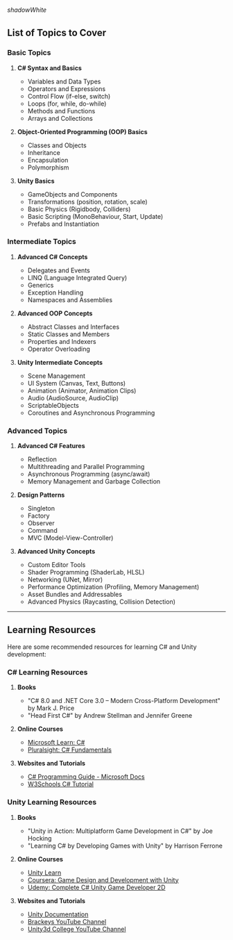 ###### shadowWhite
## List of Topics to Cover

### Basic Topics
1. **C# Syntax and Basics**
   - Variables and Data Types
   - Operators and Expressions
   - Control Flow (if-else, switch)
   - Loops (for, while, do-while)
   - Methods and Functions
   - Arrays and Collections

2. **Object-Oriented Programming (OOP) Basics**
   - Classes and Objects
   - Inheritance
   - Encapsulation
   - Polymorphism

3. **Unity Basics**
   - GameObjects and Components
   - Transformations (position, rotation, scale)
   - Basic Physics (Rigidbody, Colliders)
   - Basic Scripting (MonoBehaviour, Start, Update)
   - Prefabs and Instantiation

### Intermediate Topics
1. **Advanced C# Concepts**
   - Delegates and Events
   - LINQ (Language Integrated Query)
   - Generics
   - Exception Handling
   - Namespaces and Assemblies

2. **Advanced OOP Concepts**
   - Abstract Classes and Interfaces
   - Static Classes and Members
   - Properties and Indexers
   - Operator Overloading

3. **Unity Intermediate Concepts**
   - Scene Management
   - UI System (Canvas, Text, Buttons)
   - Animation (Animator, Animation Clips)
   - Audio (AudioSource, AudioClip)
   - ScriptableObjects
   - Coroutines and Asynchronous Programming

### Advanced Topics
1. **Advanced C# Features**
   - Reflection
   - Multithreading and Parallel Programming
   - Asynchronous Programming (async/await)
   - Memory Management and Garbage Collection

2. **Design Patterns**
   - Singleton
   - Factory
   - Observer
   - Command
   - MVC (Model-View-Controller)

3. **Advanced Unity Concepts**
   - Custom Editor Tools
   - Shader Programming (ShaderLab, HLSL)
   - Networking (UNet, Mirror)
   - Performance Optimization (Profiling, Memory Management)
   - Asset Bundles and Addressables
   - Advanced Physics (Raycasting, Collision Detection)

---

## Learning Resources

Here are some recommended resources for learning C# and Unity development:

### C# Learning Resources
1. **Books**
   - "C# 8.0 and .NET Core 3.0 – Modern Cross-Platform Development" by Mark J. Price
   - "Head First C#" by Andrew Stellman and Jennifer Greene

2. **Online Courses**
   - [Microsoft Learn: C#](https://learn.microsoft.com/en-us/learn/paths/csharp-first-steps/)
   - [Pluralsight: C# Fundamentals](https://www.pluralsight.com/courses/csharp-fundamentals-dev)

3. **Websites and Tutorials**
   - [C# Programming Guide - Microsoft Docs](https://learn.microsoft.com/en-us/dotnet/csharp/programming-guide/)
   - [W3Schools C# Tutorial](https://www.w3schools.com/cs/)

### Unity Learning Resources
1. **Books**
   - "Unity in Action: Multiplatform Game Development in C#" by Joe Hocking
   - "Learning C# by Developing Games with Unity" by Harrison Ferrone

2. **Online Courses**
   - [Unity Learn](https://learn.unity.com/)
   - [Coursera: Game Design and Development with Unity](https://www.coursera.org/specializations/game-design-and-development)
   - [Udemy: Complete C# Unity Game Developer 2D](https://www.udemy.com/course/unitycourse/)

3. **Websites and Tutorials**
   - [Unity Documentation](https://docs.unity3d.com/Manual/index.html)
   - [Brackeys YouTube Channel](https://www.youtube.com/user/Brackeys)
   - [Unity3d College YouTube Channel](https://www.youtube.com/c/Unity3dCollege)

